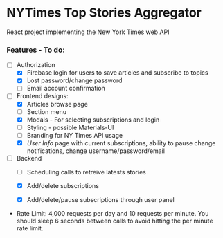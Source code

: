 # NYTimes Top Stories Aggregator
React project implementing the New York Times web API
### Features - To do:
- [ ] Authorization
  * [x] Firebase login for users to save articles and subscribe to topics
  * [x] Lost password/change password
  * [ ] Email account confirmation
- [ ] Frontend designs:
  * [x] Articles browse page
  * [ ] Section menu
  * [x] Modals - For selecting subscriptions and login
  * [ ] Styling - possible Materials-UI
  * [ ] Branding for NY Times API usage
  * [x] _User Info_ page with current subscriptions, ability to pause change notifications, change username/password/email 
- [ ] Backend
  * [ ] Scheduling calls to retreive latests stories
  * [x] Add/delete subscriptions
  * [x] Add/delete/pause subscriptions through user panel


* Rate Limit: 4,000 requests per day and 10 requests per minute. You should sleep 6 seconds between calls to avoid hitting the per minute rate limit.
